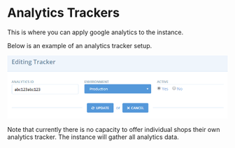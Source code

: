 # Analytics Trackers

This is where you can apply google analytics to the instance.

Below is an example of an analytics tracker setup.

![](../.gitbook/assets/analytics.png)

Note that currently there is no capacity to offer individual shops their own analytics tracker. The instance will gather all analytics data.

